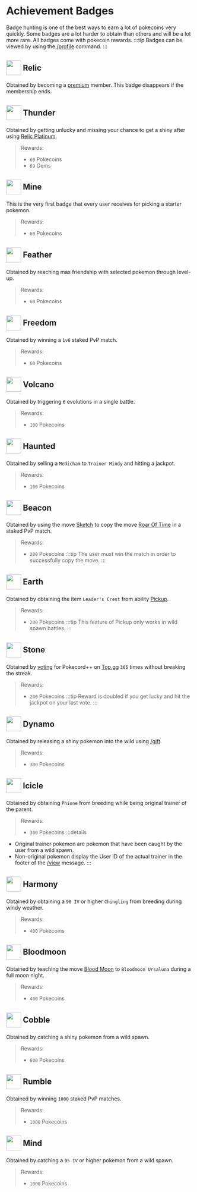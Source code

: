 # Achievement Badges

Badge hunting is one of the best ways to earn a lot of pokecoins very quickly. Some badges are a lot harder to obtain than others and will be a lot more rare. All badges come with pokecoin rewards.
:::tip
Badges can be viewed by using the [/profile](/commands/profile.html) command.
:::

## <div style="display: flex;align-items: center"><img src="https://cdn.discordapp.com/emojis/1275859656245252127.png" width="40" height="40" style="margin-right:5px">Relic</div>

Obtained by becoming a [premium](https://buymeacoffee.com/pokecord/membership) member. This badge disappears if the membership ends.

## <div style="display: flex;align-items: center"><img src="https://cdn.discordapp.com/emojis/1275859693105053738.png" width="40" height="40" style="margin-right:5px">Thunder</div>

Obtained by getting unlucky and missing your chance to get a shiny after using [Relic Platinum](https://pokecord.org/relics).
> Rewards: 
> - `69` Pokecoins
> - `69` Gems

## <div style="display: flex;align-items: center"><img src="https://cdn.discordapp.com/emojis/1275859638390100090.png" width="40" height="40" style="margin-right:5px">Mine</div>

This is the very first badge that every user receives for picking a starter pokemon. 
> Rewards: 
> - `60` Pokecoins

## <div style="display: flex;align-items: center"><img src="https://cdn.discordapp.com/emojis/1275859565921046642.png" width="40" height="40" style="margin-right:5px">Feather</div>

Obtained by reaching max friendship with selected pokemon through level-up.
> Rewards: 
> - `60` Pokecoins

## <div style="display: flex;align-items: center"><img src="https://cdn.discordapp.com/emojis/1275859585332154469.png" width="40" height="40" style="margin-right:5px">Freedom</div>

Obtained by winning a `1v6` staked PvP match.
> Rewards: 
> - `60` Pokecoins

## <div style="display: flex;align-items: center"><img src="https://cdn.discordapp.com/emojis/1275859709261254781.png" width="40" height="40" style="margin-right:5px">Volcano</div>

Obtained by triggering `6` evolutions in a single battle.
> Rewards: 
> - `100` Pokecoins

## <div style="display: flex;align-items: center"><img src="https://cdn.discordapp.com/emojis/1293245615488241777.png" width="40" height="40" style="margin-right:5px">Haunted</div>

Obtained by selling a `Medicham` to `Trainer Mindy` and hitting a jackpot.
> Rewards: 
> - `100` Pokecoins

## <div style="display: flex;align-items: center"><img src="https://cdn.discordapp.com/emojis/1275859474308927560.png" width="40" height="40" style="margin-right:5px">Beacon</div>

Obtained by using the move [Sketch](https://bulbapedia.bulbagarden.net/wiki/Sketch_(move)) to copy the move [Roar Of Time](https://bulbapedia.bulbagarden.net/wiki/Roar_of_Time_(move)) in a staked PvP match.
> Rewards: 
> - `200` Pokecoins
:::tip
The user must win the match in order to successfully copy the move.
:::

## <div style="display: flex;align-items: center"><img src="https://cdn.discordapp.com/emojis/1290694215092670614.png" width="40" height="40" style="margin-right:5px">Earth</div>

Obtained by obtaining the item `Leader's Crest` from ability [Pickup](https://bulbapedia.bulbagarden.net/wiki/Pickup_(Ability)).
> Rewards: 
> - `200` Pokecoins
:::tip
This feature of Pickup only works in wild spawn battles.
:::

## <div style="display: flex;align-items: center"><img src="https://cdn.discordapp.com/emojis/1275859677577613454.png" width="40" height="40" style="margin-right:5px">Stone</div>

Obtained by [voting](/strategies/earning.html) for Pokecord++ on [Top.gg](https://top.gg/bot/818836234104602635/vote) `365` times without breaking the streak.
> Rewards: 
> - `200` Pokecoins
:::tip
Reward is doubled if you get lucky and hit the jackpot on your last vote.
:::

## <div style="display: flex;align-items: center"><img src="https://cdn.discordapp.com/emojis/1275859545129750548.png" width="40" height="40" style="margin-right:5px">Dynamo</div>

Obtained by releasing a shiny pokemon into the wild using [/gift](/commands/gift.html).
> Rewards: 
> - `300` Pokecoins

## <div style="display: flex;align-items: center"><img src="https://cdn.discordapp.com/emojis/1275859602055106571.png" width="40" height="40" style="margin-right:5px">Icicle</div>

Obtained by obtaining `Phione` from breeding while being original trainer of the parent.
> Rewards: 
> - `300` Pokecoins
:::details
- Original trainer pokemon are pokemon that have been caught by the user from a wild spawn. 
- Non-original pokemon display the User ID of the actual trainer in the footer of the [/view](/commands/view.html) message.
:::

## <div style="display: flex;align-items: center"><img src="https://cdn.discordapp.com/emojis/1289536559292485673.png" width="40" height="40" style="margin-right:5px">Harmony</div>

Obtained by obtaining a `90 IV` or higher `Chingling` from breeding during windy weather.
> Rewards: 
> - `400` Pokecoins

## <div style="display: flex;align-items: center"><img src="https://cdn.discordapp.com/emojis/1290694195090292817.png" width="40" height="40" style="margin-right:5px">Bloodmoon</div>

Obtained by teaching the move [Blood Moon](https://bulbapedia.bulbagarden.net/wiki/Blood_Moon_(move)) to `Bloodmoon Ursaluna` during a full moon night.
> Rewards: 
> - `400` Pokecoins

## <div style="display: flex;align-items: center"><img src="https://cdn.discordapp.com/emojis/1275859527279054879.png" width="40" height="40" style="margin-right:5px">Cobble</div>

Obtained by catching a shiny pokemon from a wild spawn.
> Rewards: 
> - `600` Pokecoins

## <div style="display: flex;align-items: center"><img src="https://cdn.discordapp.com/emojis/1290694012012855348.png" width="40" height="40" style="margin-right:5px">Rumble</div>

Obtained by winning `1000` staked PvP matches.
> Rewards: 
> - `1000` Pokecoins

## <div style="display: flex;align-items: center"><img src="https://cdn.discordapp.com/emojis/1275859618865610864.png" width="40" height="40" style="margin-right:5px">Mind</div>

Obtained by catching a `95 IV` or higher pokemon from a wild spawn.
> Rewards: 
> - `1000` Pokecoins